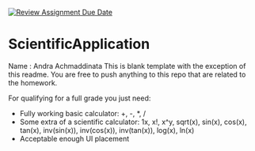 [![Review Assignment Due Date](https://classroom.github.com/assets/deadline-readme-button-22041afd0340ce965d47ae6ef1cefeee28c7c493a6346c4f15d667ab976d596c.svg)](https://classroom.github.com/a/VZD6-G6N)
# ScientificApplication
Name : Andra Achmaddinata
This is blank template with the exception of this readme. You are free to push anything to this repo that are related to the homework. 

For qualifying for a full grade you just need:
- Fully working basic calculator: +, -, *, /
- Some extra of a   scientific calculator: 1x, x!, x^y, sqrt(x), sin(x), cos(x), tan(x), inv(sin(x)), inv(cos(x)), inv(tan(x)), log(x), ln(x)
- Acceptable enough UI placement
